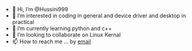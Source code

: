 - 👋 Hi, I’m @Hussini999
- 👀 I’m interested in coding in general and device driver and desktop in practical
- 🌱 I’m currently learning python and c++
- 💞️ I’m looking to collaborate on Linux Kernal 
- 📫 How to reach me ... by [email](md.elhussini999@gmail.com)

<!---
Hussini999/Hussini999 is a ✨ special ✨ repository because its `README.md` (this file) appears on your GitHub profile.
You can click the Preview link to take a look at your changes.
--->
